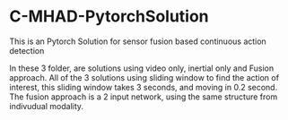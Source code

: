 # C-MHAD-PytorchSolution
This is an Pytorch Solution for sensor fusion based continuous action detection

In these 3 folder, are solutions using video only, inertial only and Fusion approach.
All of the 3 solutions using sliding window to find the action of interest, this sliding window takes 3 seconds, and moving in 0.2 second.
The fusion approach is a 2 input network, using the same structure from indivudual modality.

